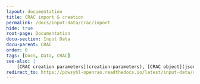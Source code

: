 ```yaml
---
layout: documentation
title: CRAC import & creation
permalink: /docs/input-data/crac/import
hide: true
root-page: Documentation
docu-section: Input Data
docu-parent: CRAC
order: 0
tags: [Docs, Data, CRAC]
see-also: |
    [CRAC creation parameters](creation-parameters), [CRAC object](json), [CRAC creation context](creation-context)
redirect_to: https://powsybl-openrao.readthedocs.io/latest/input-data/crac/import.html
---
```

